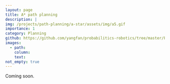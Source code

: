 ```yaml
---
layout: page
title: A* path planning 
description: |
img: /projects/path-planning/a-star/assets/img/a5.gif
importance: 1
category: Planning 
github: https://github.com/yangfan/probabilitics-robotics/tree/master/Path_planning
images:
  - path: 
    column: 
    text: 
not_empty: true
---
```


Coming soon.